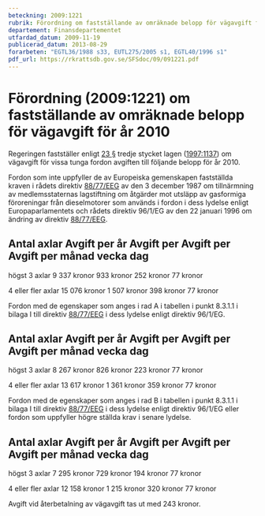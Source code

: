 ```yaml
---
beteckning: 2009:1221
rubrik: Förordning om fastställande av omräknade belopp för vägavgift för år 2010
departement: Finansdepartementet
utfardad_datum: 2009-11-19
publicerad_datum: 2013-08-29
forarbeten: "EGTL36/1988 s33, EUTL275/2005 s1, EGTL40/1996 s1"
pdf_url: https://rkrattsdb.gov.se/SFSdoc/09/091221.pdf
---
```


# Förordning (2009:1221) om fastställande av omräknade belopp för vägavgift för år 2010

Regeringen fastställer enligt [23 §](#23) tredje stycket lagen ([1997:1137](https://selex.se/eli/sfs/1997/1137)) om vägavgift för vissa tunga fordon avgiften till följande belopp för år 2010.

Fordon som inte uppfyller de av Europeiska gemenskapen fastställda kraven i rådets direktiv [88/77/EEG](https://eur-lex.europa.eu/legal-content/SV/ALL/?uri=celex%3A31988L0077) av den 3 december 1987 om tillnärmning av medlemsstaternas lagstiftning om åtgärder mot utsläpp av gasformiga föroreningar från dieselmotorer som används i fordon i dess lydelse enligt Europaparlamentets och rådets direktiv 96/1/EG av den 22 januari 1996 om ändring av direktiv [88/77/EEG](https://eur-lex.europa.eu/legal-content/SV/ALL/?uri=celex%3A31988L0077).

## Antal axlar  Avgift per år   Avgift per   Avgift per   Avgift per månad	  vecka	       dag

högst 3 axlar	     9 337 kronor    933 kronor   252 kronor   77 kronor

4 eller fler axlar   15 076 kronor   1 507 kronor 398 kronor   77 kronor

Fordon med de egenskaper som anges i rad A i tabellen i punkt 8.3.1.1 i bilaga I till direktiv [88/77/EEG](https://eur-lex.europa.eu/legal-content/SV/ALL/?uri=celex%3A31988L0077) i dess lydelse enligt direktiv 96/1/EG.

## Antal axlar  Avgift per år   Avgift per    Avgift per   Avgift per månad	   vecka	dag

högst 3 axlar	     8 267 kronor    826 kronor    223 kronor   77 kronor

4 eller fler axlar   13 617 kronor   1 361 kronor  359 kronor   77 kronor

Fordon med de egenskaper som anges i rad B i tabellen i punkt 8.3.1.1 i bilaga I till direktiv [88/77/EEG](https://eur-lex.europa.eu/legal-content/SV/ALL/?uri=celex%3A31988L0077) i dess lydelse enligt direktiv 96/1/EG eller fordon som uppfyller högre ställda krav i senare lydelse.

## Antal axlar  Avgift per år   Avgift per    Avgift per   Avgift per månad	   vecka	dag

högst 3 axlar	     7 295 kronor    729 kronor    194 kronor   77 kronor

4 eller fler axlar   12 158 kronor   1 215 kronor  320 kronor	77 kronor

Avgift vid återbetalning av vägavgift tas ut med 243 kronor.